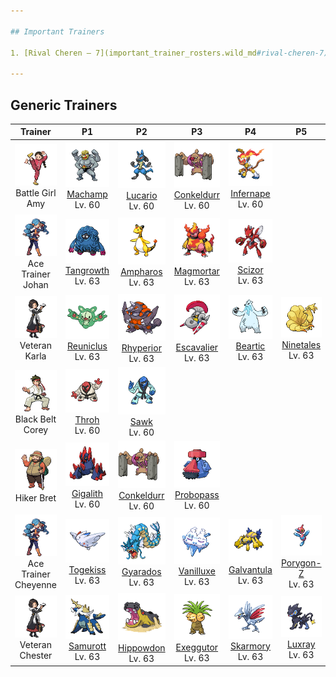 ```yaml
---

## Important Trainers

1. [Rival Cheren – 7](important_trainer_rosters.wild_md#rival-cheren-7)

---
```


## Generic Trainers</h3>

| Trainer | P1 | P2 | P3 | P4 | P5 | P6 |
|:-------:|:--:|:--:|:--:|:--:|:--:|:--:|
| ![Battle Girl Amy](../../assets/trainers/battle_girl.png)<br>Battle Girl Amy | ![Machamp](../../assets/sprites/machamp/front.png)<br>[Machamp](../../pokemon/machamp.wild_md/)<br>Lv. 60 | ![Lucario](../../assets/sprites/lucario/front.png)<br>[Lucario](../../pokemon/lucario.wild_md/)<br>Lv. 60 | ![Conkeldurr](../../assets/sprites/conkeldurr/front.png)<br>[Conkeldurr](../../pokemon/conkeldurr.wild_md/)<br>Lv. 60 | ![Infernape](../../assets/sprites/infernape/front.png)<br>[Infernape](../../pokemon/infernape.wild_md/)<br>Lv. 60 |
| ![Ace Trainer Johan](../../assets/trainers/ace_trainer.png)<br>Ace Trainer Johan | ![Tangrowth](../../assets/sprites/tangrowth/front.png)<br>[Tangrowth](../../pokemon/tangrowth.wild_md/)<br>Lv. 63 | ![Ampharos](../../assets/sprites/ampharos/front.png)<br>[Ampharos](../../pokemon/ampharos.wild_md/)<br>Lv. 63 | ![Magmortar](../../assets/sprites/magmortar/front.png)<br>[Magmortar](../../pokemon/magmortar.wild_md/)<br>Lv. 63 | ![Scizor](../../assets/sprites/scizor/front.png)<br>[Scizor](../../pokemon/scizor.wild_md/)<br>Lv. 63 |
| ![Veteran Karla](../../assets/trainers/veteran.png)<br>Veteran Karla | ![Reuniclus](../../assets/sprites/reuniclus/front.png)<br>[Reuniclus](../../pokemon/reuniclus.wild_md/)<br>Lv. 63 | ![Rhyperior](../../assets/sprites/rhyperior/front.png)<br>[Rhyperior](../../pokemon/rhyperior.wild_md/)<br>Lv. 63 | ![Escavalier](../../assets/sprites/escavalier/front.png)<br>[Escavalier](../../pokemon/escavalier.wild_md/)<br>Lv. 63 | ![Beartic](../../assets/sprites/beartic/front.png)<br>[Beartic](../../pokemon/beartic.wild_md/)<br>Lv. 63 | ![Ninetales](../../assets/sprites/ninetales/front.png)<br>[Ninetales](../../pokemon/ninetales.wild_md/)<br>Lv. 63 |
| ![Black Belt Corey](../../assets/trainers/black_belt.png)<br>Black Belt Corey | ![Throh](../../assets/sprites/throh/front.png)<br>[Throh](../../pokemon/throh.wild_md/)<br>Lv. 60 | ![Sawk](../../assets/sprites/sawk/front.png)<br>[Sawk](../../pokemon/sawk.wild_md/)<br>Lv. 60 |
| ![Hiker Bret](../../assets/trainers/hiker.png)<br>Hiker Bret | ![Gigalith](../../assets/sprites/gigalith/front.png)<br>[Gigalith](../../pokemon/gigalith.wild_md/)<br>Lv. 60 | ![Conkeldurr](../../assets/sprites/conkeldurr/front.png)<br>[Conkeldurr](../../pokemon/conkeldurr.wild_md/)<br>Lv. 60 | ![Probopass](../../assets/sprites/probopass/front.png)<br>[Probopass](../../pokemon/probopass.wild_md/)<br>Lv. 60 |
| ![Ace Trainer Cheyenne](../../assets/trainers/ace_trainer.png)<br>Ace Trainer Cheyenne | ![Togekiss](../../assets/sprites/togekiss/front.png)<br>[Togekiss](../../pokemon/togekiss.wild_md/)<br>Lv. 63 | ![Gyarados](../../assets/sprites/gyarados/front.png)<br>[Gyarados](../../pokemon/gyarados.wild_md/)<br>Lv. 63 | ![Vanilluxe](../../assets/sprites/vanilluxe/front.png)<br>[Vanilluxe](../../pokemon/vanilluxe.wild_md/)<br>Lv. 63 | ![Galvantula](../../assets/sprites/galvantula/front.png)<br>[Galvantula](../../pokemon/galvantula.wild_md/)<br>Lv. 63 | ![Porygon-Z](../../assets/sprites/porygon-z/front.png)<br>[Porygon-Z](../../pokemon/porygon-z.wild_md/)<br>Lv. 63 |
| ![Veteran Chester](../../assets/trainers/veteran.png)<br>Veteran Chester | ![Samurott](../../assets/sprites/samurott/front.png)<br>[Samurott](../../pokemon/samurott.wild_md/)<br>Lv. 63 | ![Hippowdon](../../assets/sprites/hippowdon/front.png)<br>[Hippowdon](../../pokemon/hippowdon.wild_md/)<br>Lv. 63 | ![Exeggutor](../../assets/sprites/exeggutor/front.png)<br>[Exeggutor](../../pokemon/exeggutor.wild_md/)<br>Lv. 63 | ![Skarmory](../../assets/sprites/skarmory/front.png)<br>[Skarmory](../../pokemon/skarmory.wild_md/)<br>Lv. 63 | ![Luxray](../../assets/sprites/luxray/front.png)<br>[Luxray](../../pokemon/luxray.wild_md/)<br>Lv. 63 |

